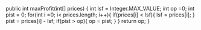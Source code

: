 public int maxProfit(int[] prices) {
int lsf = Integer.MAX_VALUE;
int op =0;
int pist = 0;
for(int i =0; i< prices.length; i++){
if(prices[i] < lsf){
lsf = prices[i];
}
pist = prices[i] - lsf;
if(pist > op){
op = pist;
}
}
return op;
}